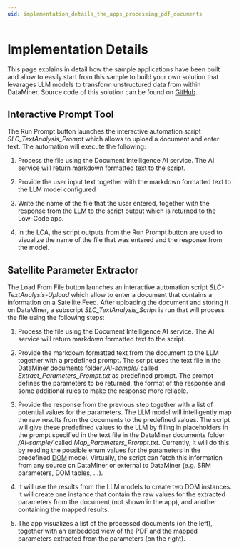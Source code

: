 ```yaml
---
uid: implementation_details_the_apps_processing_pdf_documents
---
```


# Implementation Details

This page explains in detail how the sample applications have been built and allow to easily start from this sample to build your own solution that levarages LLM models to transform unstructured data from within DataMiner. Source code of this solution can be found on [GitHub](https://github.com/SkylineCommunications/SLC-TextAnalysisDemo).

## Interactive Prompt Tool

The Run Prompt button launches the interactive automation script *SLC_TextAnalysis_Prompt* which allows to upload a document and enter text. The automation will execute the following:

1. Process the file using the Document Intelligence AI service. The AI service will return markdown formatted text to the script.

1. Provide the user input text together with the markdown formatted text to the LLM model configured

1. Write the name of the file that the user entered, together with the response from the LLM to the script output which is returned to the Low-Code app.

1. In the LCA, the script outputs from the Run Prompt button are used to visualize the name of the file that was entered and the response from the model.

## Satellite Parameter Extractor

The Load From File button launches an interactive automation script *SLC-TextAnalysis-Upload* which allow to enter a document that contains a information on a Satellite Feed. After uploading the document and storing it on DataMiner, a subscript *SLC_TextAnalysis_Script* is run that will process the file using the following steps:

1. Process the file using the Document Intelligence AI service. The AI service will return markdown formatted text to the script.

1. Provide the markdown formatted text from the document to the LLM together with a predefined prompt. The script uses the text file in the DataMiner documents folder */AI-sample/* called *Extract_Parameters_Prompt.txt* as predefined prompt. The prompt defines the parameters to be returned, the format of the response and some additional rules to make the response more reliable.

1. Provide the response from the previous step together with a list of potential values for the parameters. The LLM model will intelligently map the raw results from the documents to the predefined values. The script will give these predefined values to the LLM by filling in placeholders in the prompt specified in the text file in the DataMiner documents folder */AI-sample/* called *Map_Parameters_Prompt.txt*. Currently, it will do this by reading the possible enum values for the parameters in the predefined [DOM](xref:DOM) model. Virtually, the script can fetch this information from any source on DataMiner or external to DataMiner (e.g. SRM parameters, DOM tables, ...).

1. It will use the results from the LLM models to create two DOM instances. It will create one instance that contain the raw values for the extracted parameters from the document (not shown in the app), and another containing the mapped results.

1. The app visualizes a list of the processed documents (on the left), together with an embedded view of the PDF and the mapped parameters extracted from the parameters (on the right).
